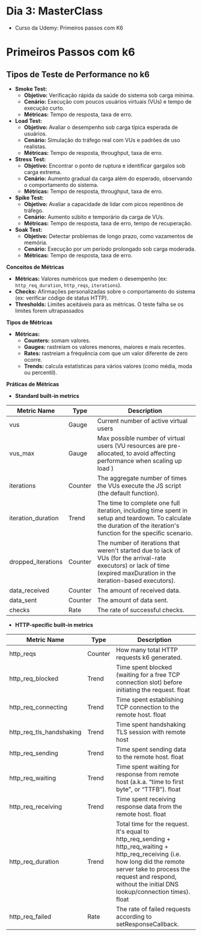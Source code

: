 # Dia 3: MasterClass
- Curso da Udemy: Primeiros passos com K6​​​​​​​

# Primeiros Passos com k6

## Tipos de Teste de Performance no k6

- **Smoke Test:**
    - **Objetivo:** Verificação rápida da saúde do sistema sob carga mínima.
    - **Cenário:** Execução com poucos usuários virtuais (VUs) e tempo de execução curto.
    - **Métricas:** Tempo de resposta, taxa de erro.
- **Load Test:**
    - **Objetivo:** Avaliar o desempenho sob carga típica esperada de usuários.
    - **Cenário:** Simulação do tráfego real com VUs e padrões de uso realistas.
    - **Métricas:** Tempo de resposta, throughput, taxa de erro.
- **Stress Test:**
    - **Objetivo:** Encontrar o ponto de ruptura e identificar gargalos sob carga extrema.
    - **Cenário:** Aumento gradual da carga além do esperado, observando o comportamento do sistema.
    - **Métricas:** Tempo de resposta, throughput, taxa de erro.
- **Spike Test:**
    - **Objetivo:** Avaliar a capacidade de lidar com picos repentinos de tráfego.
    - **Cenário:** Aumento súbito e temporário da carga de VUs.
    - **Métricas:** Tempo de resposta, taxa de erro, tempo de recuperação.
- **Soak Test:**
    - **Objetivo:** Detectar problemas de longo prazo, como vazamentos de memória.
    - **Cenário:** Execução por um período prolongado sob carga moderada.
    - **Métricas:** Tempo de resposta, taxa de erro.

**Conceitos de Métricas**

- **Métricas:** Valores numéricos que medem o desempenho (ex: `http_req_duration`, `http_reqs`, `iterations`).
- **Checks:** Afirmações personalizadas sobre o comportamento do sistema (ex: verificar código de status HTTP).
- **Thresholds:** Limites aceitáveis para as métricas. O teste falha se os limites forem ultrapassados

**Tipos de Métricas**

- **Métricas:**
    - **Counters:** somam valores.
    - **Gauges:** rastreiam os valores menores, maiores e mais recentes.
    - **Rates:** rastreiam a frequência com que um valor diferente de zero ocorre.
    - **Trends:** calcula estatísticas para vários valores (como média, moda ou percentil).

**Práticas de Métricas**

- **Standard built-in metrics**
<div class="table-wrapper-module--table-wrapper--0fa35"><table><thead><tr><th>Metric Name</th><th>Type</th><th>Description</th></tr></thead><tbody><tr><td>vus</td><td>Gauge</td><td>Current number of active virtual users</td></tr><tr><td>vus_max</td><td>Gauge</td><td>Max possible number of virtual users (VU resources are pre-allocated</a>, to avoid affecting performance when scaling up load )</td></tr><tr><td>iterations</td><td>Counter</td><td>The aggregate number of times the VUs execute the JS script (the <span class="code-inline">default</span> function).</td></tr><tr><td>iteration_duration</td><td>Trend</td><td>The time to complete one full iteration, including time spent in <span class="code-inline">setup</span> and <span class="code-inline">teardown</span>. To calculate the duration of the iteration's function for the specific scenario.</td></tr><tr><td>dropped_iterations</td><td>Counter</td><td>The number of iterations that weren't started due to lack of VUs (for the arrival-rate executors) or lack of time (expired maxDuration in the iteration-based executors).</td></tr><tr><td>data_received</td><td>Counter</td><td>The amount of received data.</td></tr><tr><td>data_sent</td><td>Counter</td><td>The amount of data sent.</td></tr><tr><td>checks</td><td>Rate</td><td>The rate of successful checks.</td></tr></tbody></table></div>

- **HTTP-specific built-in metrics**
<div class="table-wrapper-module--table-wrapper--0fa35"><table><thead><tr><th>Metric Name</th><th>Type</th><th>Description</th></tr></thead><tbody><tr><td>http_reqs</td><td>Counter</td><td>How many total HTTP requests k6 generated.</td></tr><tr><td>http_req_blocked</td><td>Trend</td><td>Time spent blocked (waiting for a free TCP connection slot) before initiating the request. <span class="code-inline">float</span></td></tr><tr><td>http_req_connecting</td><td>Trend</td><td>Time spent establishing TCP connection to the remote host. <span class="code-inline">float</span></td></tr><tr><td>http_req_tls_handshaking</td><td>Trend</td><td>Time spent handshaking TLS session with remote host</td></tr><tr><td>http_req_sending</td><td>Trend</td><td>Time spent sending data to the remote host. <span class="code-inline">float</span></td></tr><tr><td>http_req_waiting</td><td>Trend</td><td>Time spent waiting for response from remote host (a.k.a. “time to first byte”, or “TTFB”). <span class="code-inline">float</span></td></tr><tr><td>http_req_receiving</td><td>Trend</td><td>Time spent receiving response data from the remote host. <span class="code-inline">float</span></td></tr><tr><td>http_req_duration</td><td>Trend</td><td>Total time for the request. It's equal to <span class="code-inline">http_req_sending + http_req_waiting + http_req_receiving</span> (i.e. how long did the remote server take to process the request and respond, without the initial DNS lookup/connection times). <span class="code-inline">float</span></td></tr><tr><td>http_req_failed</td><td>Rate</td><td>The rate of failed requests according to setResponseCallback.</td></tr></tbody></table></div>